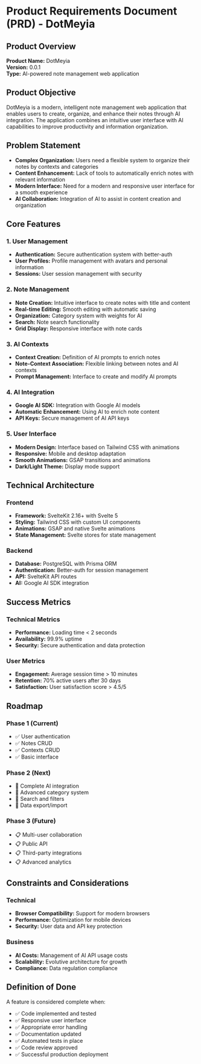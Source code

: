 # Product Requirements Document (PRD) - DotMeyia

## Product Overview

**Product Name:** DotMeyia  
**Version:** 0.0.1  
**Type:** AI-powered note management web application

## Product Objective

DotMeyia is a modern, intelligent note management web application that enables users to create, organize, and enhance their notes through AI integration. The application combines an intuitive user interface with AI capabilities to improve productivity and information organization.

## Problem Statement

- **Complex Organization:** Users need a flexible system to organize their notes by contexts and categories
- **Content Enhancement:** Lack of tools to automatically enrich notes with relevant information
- **Modern Interface:** Need for a modern and responsive user interface for a smooth experience
- **AI Collaboration:** Integration of AI to assist in content creation and organization

## Core Features

### 1. User Management
- **Authentication:** Secure authentication system with better-auth
- **User Profiles:** Profile management with avatars and personal information
- **Sessions:** User session management with security

### 2. Note Management
- **Note Creation:** Intuitive interface to create notes with title and content
- **Real-time Editing:** Smooth editing with automatic saving
- **Organization:** Category system with weights for AI
- **Search:** Note search functionality
- **Grid Display:** Responsive interface with note cards

### 3. AI Contexts
- **Context Creation:** Definition of AI prompts to enrich notes
- **Note-Context Association:** Flexible linking between notes and AI contexts
- **Prompt Management:** Interface to create and modify AI prompts

### 4. AI Integration
- **Google AI SDK:** Integration with Google AI models
- **Automatic Enhancement:** Using AI to enrich note content
- **API Keys:** Secure management of AI API keys

### 5. User Interface
- **Modern Design:** Interface based on Tailwind CSS with animations
- **Responsive:** Mobile and desktop adaptation
- **Smooth Animations:** GSAP transitions and animations
- **Dark/Light Theme:** Display mode support

## Technical Architecture

### Frontend
- **Framework:** SvelteKit 2.16+ with Svelte 5
- **Styling:** Tailwind CSS with custom UI components
- **Animations:** GSAP and native Svelte animations
- **State Management:** Svelte stores for state management

### Backend
- **Database:** PostgreSQL with Prisma ORM
- **Authentication:** Better-auth for session management
- **API:** SvelteKit API routes
- **AI:** Google AI SDK integration

## Success Metrics

### Technical Metrics
- **Performance:** Loading time < 2 seconds
- **Availability:** 99.9% uptime
- **Security:** Secure authentication and data protection

### User Metrics
- **Engagement:** Average session time > 10 minutes
- **Retention:** 70% active users after 30 days
- **Satisfaction:** User satisfaction score > 4.5/5

## Roadmap

### Phase 1 (Current)
- ✅ User authentication
- ✅ Notes CRUD
- ✅ Contexts CRUD
- ✅ Basic interface

### Phase 2 (Next)
- 🔄 Complete AI integration
- 🔄 Advanced category system
- 🔄 Search and filters
- 🔄 Data export/import

### Phase 3 (Future)
- 📋 Multi-user collaboration
- 📋 Public API
- 📋 Third-party integrations
- 📋 Advanced analytics

## Constraints and Considerations

### Technical
- **Browser Compatibility:** Support for modern browsers
- **Performance:** Optimization for mobile devices
- **Security:** User data and API key protection

### Business
- **AI Costs:** Management of AI API usage costs
- **Scalability:** Evolutive architecture for growth
- **Compliance:** Data regulation compliance

## Definition of Done

A feature is considered complete when:
- ✅ Code implemented and tested
- ✅ Responsive user interface
- ✅ Appropriate error handling
- ✅ Documentation updated
- ✅ Automated tests in place
- ✅ Code review approved
- ✅ Successful production deployment